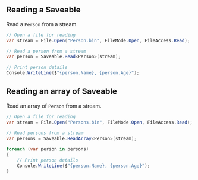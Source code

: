 ## Reading a Saveable

Read a `Person` from a stream.

```cs
// Open a file for reading
var stream = File.Open("Person.bin", FileMode.Open, FileAccess.Read);

// Read a person from a stream
var person = Saveable.Read<Person>(stream);

// Print person details
Console.WriteLine($"{person.Name}, {person.Age}");
```

## Reading an array of Saveable

Read an array of `Person` from a stream.

```cs
// Open a file for reading
var stream = File.Open("Persons.bin", FileMode.Open, FileAccess.Read);

// Read persons from a stream
var persons = Saveable.ReadArray<Person>(stream);

foreach (var person in persons)
{
    // Print person details
    Console.WriteLine($"{person.Name}, {person.Age}");
}
```